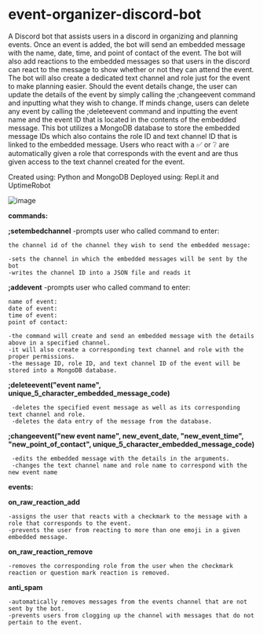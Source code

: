 # event-organizer-discord-bot
A Discord bot that assists users in a discord in organizing and planning events. Once an event is added, the bot will send an embedded message with the name, date, time, and point of contact of the event. The bot will also add reactions to the embedded messages so that users in the discord can react to the message to show whether or not they can attend the event. The bot will also create a dedicated text channel and role just for the event to make planning easier. Should the event details change, the user can update the details of the event by simply calling the ;changeevent command and inputting what they wish to change. If minds change, users can delete any event by calling the ;deleteevent command and inputting the event name and the event ID that is located in the contents of the embedded message. This bot utilizes a MongoDB database to store the embedded message IDs which also contains the role ID and text channel ID that is linked to the embedded message. Users who react with a ✅ or ❔ are automatically given a role that corresponds with the event and are thus given access to the text channel created for the event.

Created using: Python and MongoDB
Deployed using: Repl.it and UptimeRobot

![image](https://user-images.githubusercontent.com/70018021/126856649-a446e761-2b6d-4e3f-b03f-59768053096a.png)




**commands:**

**;setembedchannel**
    -prompts user who called command to enter:
    
    
    
    the channel id of the channel they wish to send the embedded message:
    
    -sets the channel in which the embedded messages will be sent by the bot
    -writes the channel ID into a JSON file and reads it
    
**;addevent**
  -prompts user who called command to enter:
  
  
  
    name of event:
    date of event:
    time of event:
    point of contact:
    
    -the command will create and send an embedded message with the details above in a specified channel.
    -it will also create a corresponding text channel and role with the proper permissions.
    -the message ID, role ID, and text channel ID of the event will be stored into a MongoDB database.
    
**;deleteevent("event name", unique_5_character_embedded_message_code)**
  
  
     -deletes the specified event message as well as its corresponding text channel and role.
     -deletes the data entry of the message from the database.
  
**;changeevent("new event name", new_event_date, "new_event_time", "new_point_of_contact", unique_5_character_embedded_message_code)**


     -edits the embedded message with the details in the arguments.
     -changes the text channel name and role name to correspond with the new event name
    
  
**events:**

 **on_raw_reaction_add**
  
  
    -assigns the user that reacts with a checkmark to the message with a role that corresponds to the event.
    -prevents the user from reacting to more than one emoji in a given embedded message.
    
 **on_raw_reaction_remove**
 
    -removes the corresponding role from the user when the checkmark reaction or question mark reaction is removed.
    
 **anti_spam**
    
    -automatically removes messages from the events channel that are not sent by the bot.
    -prevents users from clogging up the channel with messages that do not pertain to the event.
  
